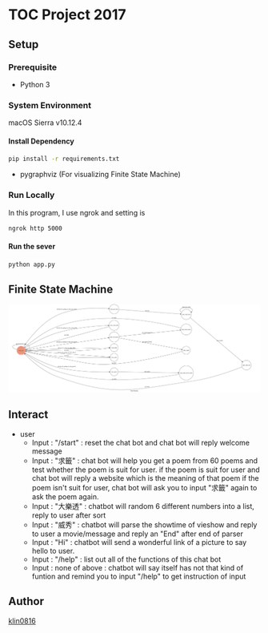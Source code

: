 # TOC Project 2017

## Setup

### Prerequisite
* Python 3

### System Environment
macOS Sierra v10.12.4 

#### Install Dependency
```sh
pip install -r requirements.txt
```

* pygraphviz (For visualizing Finite State Machine)

### Run Locally
In this program, I use ngrok and setting is

```sh
ngrok http 5000
```

#### Run the sever

```sh
python app.py
```

## Finite State Machine
![fsm](./img/show-fsm.png)

## Interact

* user
    * Input : "/start" : reset the chat bot and chat bot will reply welcome message
    * Input : "求籤"    : chat bot will help you get a poem from 60 poems and test whether the poem is suit for user.
                         if the poem is suit for user and chat bot will reply a website which is the meaning of that poem
                         if the poem isn't suit for user, chat bot will ask you to input "求籤" again to ask the poem again.
    * Input : "大樂透"  : chatbot will random 6 different numbers into a list, reply to user after sort
    * Input : "威秀"    : chatbot will parse the showtime of vieshow and reply to user a movie/message and reply an "End" after end of parser
    * Input : "Hi"     : chatbot will send a wonderful link of a picture to say hello to user.
    * Input : "/help"  : list out all of the functions of this chat bot
    * Input : none of above
                       : chatbot will say itself has not that kind of funtion and remind you to input "/help" to get instruction of input

## Author
[klin0816](https://github.com/klin0816)
